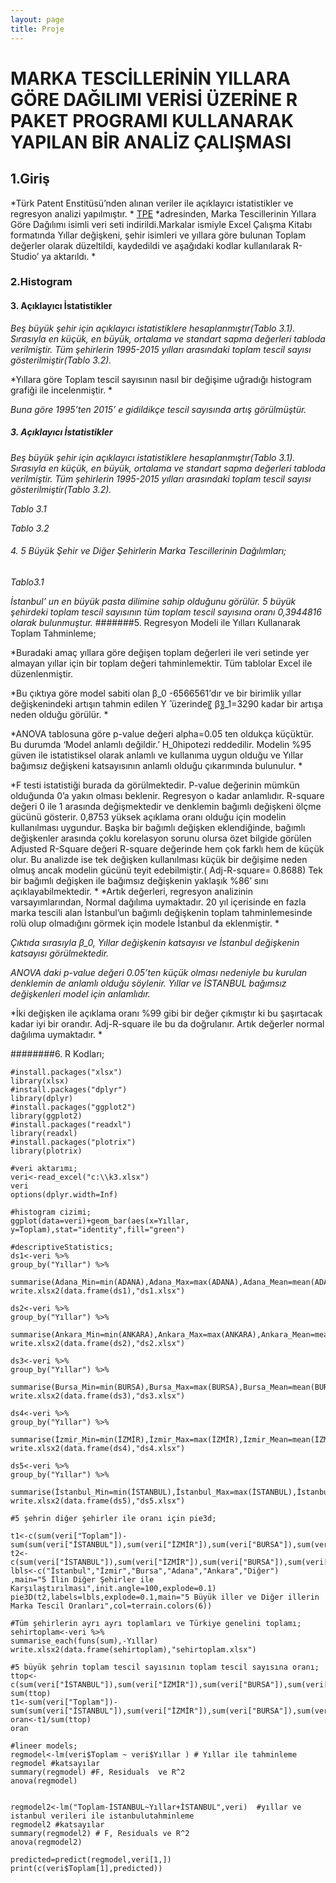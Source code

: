 ```yaml
---
layout: page
title: Proje
---
```




# MARKA TESCİLLERİNİN YILLARA GÖRE DAĞILIMI VERİSİ ÜZERİNE R PAKET PROGRAMI KULLANARAK YAPILAN BİR ANALİZ ÇALIŞMASI


## 1.Giriş

*Türk Patent Enstitüsü’nden alınan veriler ile açıklayıcı istatistikler ve regresyon analizi yapılmıştır. *
[TPE](http://www.tpe.gov.tr/TurkPatentEnstitusu/statistics/)
*adresinden, Marka Tescillerinin Yıllara Göre Dağılımı isimli veri seti indirildi.Markalar ismiyle Excel Çalışma Kitabı formatında Yıllar değişkeni, şehir isimleri ve yıllara göre bulunan Toplam değerler olarak düzeltildi, kaydedildi ve aşağıdaki kodlar kullanılarak R-Studio’ ya aktarıldı. *

### 2.Histogram



#### 3. Açıklayıcı İstatistikler
*Beş büyük şehir için açıklayıcı istatistiklere hesaplanmıştır(Tablo 3.1). Sırasıyla en küçük, en büyük, ortalama ve standart sapma değerleri tabloda verilmiştir. Tüm şehirlerin 1995-2015 yılları arasındaki toplam tescil sayısı gösterilmiştir(Tablo 3.2).*


*Yıllara göre Toplam tescil sayısının nasıl bir değişime uğradığı histogram grafiği ile incelenmiştir. *




*Buna göre 1995’ten 2015’ e gidildikçe tescil sayısında artış görülmüştür.*

##### 3. Açıklayıcı İstatistikler
*Beş büyük şehir için açıklayıcı istatistiklere hesaplanmıştır(Tablo 3.1). Sırasıyla en küçük, en büyük, ortalama ve standart sapma değerleri tabloda verilmiştir. Tüm şehirlerin 1995-2015 yılları arasındaki toplam tescil sayısı gösterilmiştir(Tablo 3.2).*




*Tablo 3.1*





*Tablo 3.2*





###### 4. 5 Büyük Şehir ve Diğer Şehirlerin Marka Tescillerinin Dağılımları;







*Tablo3.1*

*İstanbul’ un en büyük pasta dilimine sahip olduğunu görülür. 5 büyük şehirdeki toplam tescil sayısının tüm toplam tescil sayısına oranı 0,3944816 olarak bulunmuştur.*
#######5. Regresyon Modeli ile Yılları Kullanarak Toplam Tahminleme;

*Buradaki amaç yıllara göre değişen toplam değerleri ile veri setinde yer almayan yıllar için bir toplam değeri tahminlemektir. Tüm tablolar Excel ile düzenlenmiştir. 











*Bu çıktıya göre model sabiti olan β_0 -6566561’dır ve bir birimlik yıllar değişkenindeki artışın tahmin edilen Y ̂ üzerinde〖  β〗_1=3290 kadar bir artışa neden olduğu görülür.   *





*ANOVA tablosuna göre p-value değeri alpha=0.05 ten oldukça küçüktür. Bu durumda ‘Model anlamlı değildir.’ H_0hipotezi reddedilir. Modelin %95 güven ile istatistiksel olarak anlamlı ve kullanıma uygun olduğu ve Yıllar bağımsız değişkeni katsayısının anlamlı olduğu çıkarımında bulunulur. *







*F testi istatistiği burada da görülmektedir. P-value değerinin mümkün olduğunda 0’a yakın olması beklenir. Regresyon o kadar anlamlıdır. R-square değeri 0 ile 1 arasında değişmektedir ve denklemin bağımlı değişkeni ölçme gücünü gösterir. 0,8753 yüksek açıklama oranı olduğu için modelin kullanılması uygundur. Başka bir bağımlı değişken eklendiğinde, bağımlı değişkenler arasında çoklu korelasyon sorunu olursa özet bilgide görülen Adjusted  R-Square değeri R-square değerinde hem çok farklı hem de küçük olur. Bu analizde ise tek değişken kullanılması küçük bir değişime neden olmuş ancak modelin gücünü teyit edebilmiştir.( Adj-R-square= 0.8688) Tek bir bağımlı değişken ile bağımsız değişkenin yaklaşık %86’ sını açıklayabilmektedir. *
*Artık değerleri, regresyon analizinin varsayımlarından, Normal dağılıma uymaktadır. 
20 yıl içerisinde en fazla marka tescili alan İstanbul’un bağımlı değişkenin toplam tahminlemesinde rolü olup olmadığını görmek için modele İstanbul da eklenmiştir.
*




*Çıktıda sırasıyla β_0, Yıllar değişkenin katsayısı ve İstanbul değişkenin katsayısı görülmektedir.*

*ANOVA daki p-value değeri 0.05’ten küçük olması nedeniyle bu kurulan denklemin de anlamlı olduğu söylenir. Yıllar ve İSTANBUL bağımsız değişkenleri model için anlamlıdır.*










*İki değişken ile açıklama oranı %99 gibi bir değer çıkmıştır ki bu şaşırtacak kadar iyi bir orandır. Adj-R-square ile bu da doğrulanır. 
Artık değerler normal dağılıma uymaktadır.
*



########6. R Kodları;


```{r}
#install.packages("xlsx")
library(xlsx)
#install.packages("dplyr")
library(dplyr)
#install.packages("ggplot2")
library(ggplot2)
#install.packages("readxl")
library(readxl)
#install.packages("plotrix")
library(plotrix)

#veri aktarımı;
veri<-read_excel("c:\\k3.xlsx")
veri
options(dplyr.width=Inf)

#histogram cizimi;
ggplot(data=veri)+geom_bar(aes(x=Yıllar, y=Toplam),stat="identity",fill="green")

#descriptiveStatistics;
ds1<-veri %>%
group_by("Yıllar") %>%
  summarise(Adana_Min=min(ADANA),Adana_Max=max(ADANA),Adana_Mean=mean(ADANA),Adana_Sd=sd(ADANA))
write.xlsx2(data.frame(ds1),"ds1.xlsx")

ds2<-veri %>%
group_by("Yıllar") %>%
  summarise(Ankara_Min=min(ANKARA),Ankara_Max=max(ANKARA),Ankara_Mean=mean(ANKARA),Ankara_Sd=sd(ANKARA))
write.xlsx2(data.frame(ds2),"ds2.xlsx")

ds3<-veri %>%
group_by("Yıllar") %>%
  summarise(Bursa_Min=min(BURSA),Bursa_Max=max(BURSA),Bursa_Mean=mean(BURSA),Bursa_Sd=sd(BURSA))
write.xlsx2(data.frame(ds3),"ds3.xlsx")

ds4<-veri %>%
group_by("Yıllar") %>%
  summarise(İzmir_Min=min(İZMİR),İzmir_Max=max(İZMİR),İzmir_Mean=mean(İZMİR),İzmir_Sd=sd(İZMİR))
write.xlsx2(data.frame(ds4),"ds4.xlsx")

ds5<-veri %>%
group_by("Yıllar") %>%
  summarise(İstanbul_Min=min(İSTANBUL),İstanbul_Max=max(İSTANBUL),İstanbul_Mean=mean(İSTANBUL),İstanbul_Sd=sd(İSTANBUL))
write.xlsx2(data.frame(ds5),"ds5.xlsx")

#5 şehrin diğer şehirler ile oranı için pie3d;

t1<-c(sum(veri["Toplam"])-sum(sum(veri["İSTANBUL"]),sum(veri["İZMİR"]),sum(veri["BURSA"]),sum(veri["ADANA"]),sum(veri["ANKARA"])))
t2<-c(sum(veri["İSTANBUL"]),sum(veri["İZMİR"]),sum(veri["BURSA"]),sum(veri["ADANA"]),sum(veri["ANKARA"]),t1)
lbls<-c("İstanbul","İzmir","Bursa","Adana","Ankara","Diğer")
,main="5 İlin Diğer Şehirler ile Karşılaştırılması",init.angle=100,explode=0.1)
pie3D(t2,labels=lbls,explode=0.1,main="5 Büyük iller ve Diğer illerin Marka Tescil Oranları",col=terrain.colors(6))

#Tüm şehirlerin ayrı ayrı toplamları ve Türkiye genelini toplamı;
sehirtoplam<-veri %>%
summarise_each(funs(sum),-Yıllar)
write.xlsx2(data.frame(sehirtoplam),"sehirtoplam.xlsx")

#5 büyük şehrin toplam tescil sayısının toplam tescil sayısına oranı;
ttop<-c(sum(veri["İSTANBUL"]),sum(veri["İZMİR"]),sum(veri["BURSA"]),sum(veri["ADANA"]),sum(veri["ANKARA"]))
sum(ttop)
t1<-sum(veri["Toplam"])-sum(sum(veri["İSTANBUL"]),sum(veri["İZMİR"]),sum(veri["BURSA"]),sum(veri["ADANA"]),sum(veri["ANKARA"]))
oran<-t1/sum(ttop)
oran

#lineer models;
regmodel<-lm(veri$Toplam ~ veri$Yıllar ) # Yıllar ile tahminleme
regmodel #katsayılar
summary(regmodel) #F, Residuals  ve R^2 
anova(regmodel)


regmodel2<-lm("Toplam-İSTANBUL~Yıllar+İSTANBUL",veri)  #yıllar ve istanbul verileri ile istanbulutahminleme
regmodel2 #katsayılar
summary(regmodel2) # F, Residuals ve R^2
anova(regmodel2)

predicted=predict(regmodel,veri[1,])
print(c(veri$Toplam[1],predicted))

```

		

		 